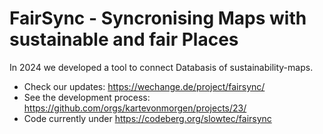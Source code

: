 # FairSync - Syncronising Maps with sustainable and fair Places

In 2024 we developed a tool to connect Databasis of sustainability-maps.
- Check our updates: https://wechange.de/project/fairsync/
- See the development process: https://github.com/orgs/kartevonmorgen/projects/23/
- Code currently under https://codeberg.org/slowtec/fairsync
